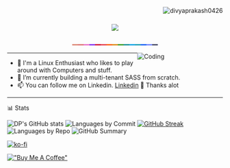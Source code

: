 <p align="right"> <img src="https://komarev.com/ghpvc/?username=divyaprakash0426&label=Profile%20views&color=0e75b6&size=24&style=flat" alt="divyaprakash0426" /> </p>

<h3 align="center">
  <img src="https://readme-typing-svg.herokuapp.com/?font=Righteous&size=35&center=true&vCenter=true&width=1600&height=70&duration=4000&lines=Hello+There!+I'm+Divyaprakash+" />
</h3>

<p align="center">
  <img src="https://raw.githubusercontent.com/JaKooLit/Hyprland-Dots/main/assets/latte.png" width="200" />
</p>

<img align="right" alt="Coding" width="200" src="https://user-images.githubusercontent.com/74038190/212750999-42ff8a64-dad8-4772-9648-849968543991.gif">

---

- 🔭 I'm a Linux Enthusiast who likes to play around with Computers and stuff.
- 🌱 I’m currently building a multi-tenant SASS from scratch.
- 📫 You can follow me on Linkedin. [Linkedin](https://linkedin.com/ddivyaprakash26) 🤩 Thanks alot
---

📊 Stats

![DP's GitHub stats](https://ghstats-inky.vercel.app/api?username=divyaprakash0426&show_icons=true&theme=tokyonight&hide=stars,contribs&show=prs_merged&hide_rank=true) ![Languages by Commit](https://github-profile-summary-cards-ivory.vercel.app/api/cards/most-commit-language?username=divyaprakash0426&theme=tokyonight&exclude=jupyter%20Notebook)
[![GitHub Streak](https://github-readme-streak-stats.herokuapp.com?user=divyaprakash0426&theme=tokyonight&hide_border=true&date_format=j%20M%5B%20Y%5D&card_width=480)](https://git.io/streak-stats)   ![Languages by Repo](https://github-profile-summary-cards-ivory.vercel.app/api/cards/repos-per-language?username=divyaprakash0426&theme=tokyonight&exclude=jupyter%20Notebook)
![GitHub Summary](https://github-profile-summary-cards-ivory.vercel.app/api/cards/profile-details?username=divyaprakash0426&theme=tokyonight)


[![ko-fi](https://ko-fi.com/img/githubbutton_sm.svg)](https://ko-fi.com/divyaprakashd)

[!["Buy Me A Coffee"](https://www.buymeacoffee.com/assets/img/custom_images/orange_img.png)](https://www.buymeacoffee.com/divyaprakash0426)
